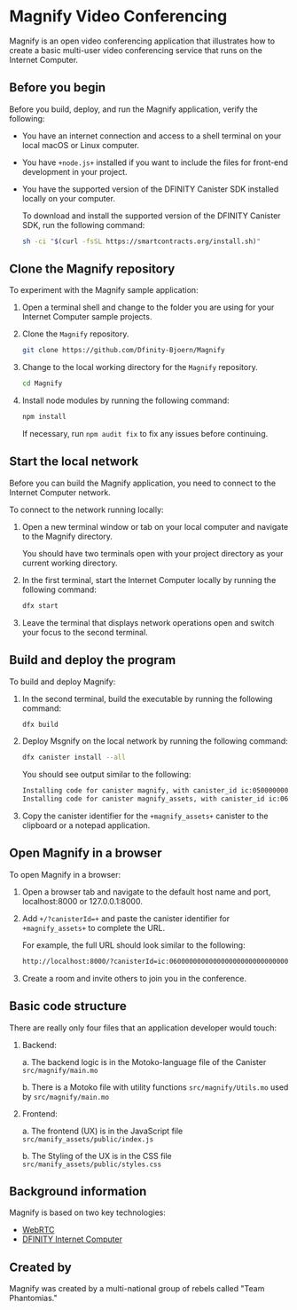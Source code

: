 # Magnify Video Conferencing

Magnify is an open video conferencing application that illustrates how to create a basic multi-user video conferencing service that runs on the Internet Computer.

## Before you begin

Before you build, deploy, and run the Magnify application, verify the following:

* You have an internet connection and access to a shell terminal on your local macOS or Linux computer.

* You have `+node.js+` installed if you want to include the files for front-end development in your project.

* You have the supported version of the DFINITY Canister SDK installed locally on your computer.

    To download and install the supported version of the DFINITY Canister SDK, run the following command:

    ```bash
    sh -ci "$(curl -fsSL https://smartcontracts.org/install.sh)"
    ```

## Clone the Magnify repository

To experiment with the Magnify sample application:

1. Open a terminal shell and change to the folder you are using for your Internet Computer sample projects.

1. Clone the `Magnify` repository.

    ```bash
    git clone https://github.com/Dfinity-Bjoern/Magnify
    ```

1. Change to the local working directory for the `Magnify` repository.

    ```bash
    cd Magnify
    ```

1. Install node modules by running the following command:

    ```bash
    npm install
    ```

    If necessary, run `npm audit fix` to fix any issues before continuing.

## Start the local network

Before you can build the Magnify application, you need to connect to the Internet Computer network.

To connect to the network running locally:

1. Open a new terminal window or tab on your local computer and navigate to the Magnify directory.

    You should have two terminals open with your project directory as your current working directory.

1. In the first terminal, start the Internet Computer locally by running the following command:

    ```bash
    dfx start 
    ```
1. Leave the terminal that displays network operations open and switch your focus to the second terminal.

## Build and deploy the program

To build and deploy Magnify:

1. In the second terminal, build the executable by running the following command:

    ```bash
    dfx build
    ```
1. Deploy Msgnify on the local network by running the following command:

    ```bash
    dfx canister install --all
    ```

    You should see output similar to the following:

    ```bash
    Installing code for canister magnify, with canister_id ic:05000000000000000000000000000000000185
    Installing code for canister magnify_assets, with canister_id ic:060000000000000000000000000000000001FB
    ```

1. Copy the canister identifier for the `+magnify_assets+` canister to the clipboard or a notepad application.

## Open Magnify in a browser

To open Magnify in a browser:

1. Open a browser tab and navigate to the default host name and port, localhost:8000 or 127.0.0.1:8000.

1. Add `+/?canisterId=+` and paste the canister identifier for `+magnify_assets+` to complete the URL.

    For example, the full URL should look similar to the following:

    ```bash
    http://localhost:8000/?canisterId=ic:060000000000000000000000000000000001FB
    ```

1. Create a room and invite others to join you in the conference.

## Basic code structure

There are really only four files that an application developer would touch:

1. Backend:  

    a. The backend logic is in the Motoko-language file of the Canister `src/magnify/main.mo`  

    b. There is a Motoko file with utility functions `src/magnify/Utils.mo` used by `src/magnify/main.mo`  

2. Frontend:   

    a. The frontend (UX) is in the JavaScript file `src/manify_assets/public/index.js`  

    b. The Styling of the UX is in the CSS file `src/manify_assets/public/styles.css`  


## Background information

Magnify is based on two key technologies:

- [WebRTC](https://webrtc.org/)
- [DFINITY Internet Computer](https://sdk.dfinity.org/developers-guide/quickstart.html)

## Created by

Magnify was created by a multi-national group of rebels called "Team Phantomias." 

